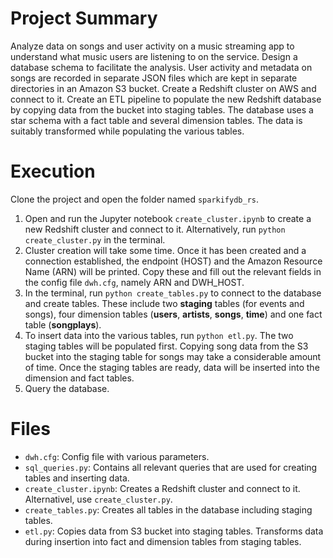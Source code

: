 # Project Summary
Analyze data on songs and user activity on a music streaming app to understand what music users are listening to on the service. Design a database schema to facilitate the analysis. User activity and metadata on songs are recorded in separate JSON files which are kept in separate directories in an Amazon S3 bucket. Create a Redshift cluster on AWS and connect to it. Create an ETL pipeline to populate the new Redshift database by copying data from the bucket into staging tables. The database uses a star schema with a fact table and several dimension tables. The data is suitably transformed while populating the various tables.

# Execution
Clone the project and open the folder named `sparkifydb_rs`.
1. Open and run the Jupyter notebook `create_cluster.ipynb` to create a new Redshift cluster and connect to it. Alternatively, run `python create_cluster.py` in the terminal.
2. Cluster creation will take some time. Once it has been created and a connection established, the endpoint (HOST) and the Amazon Resource Name (ARN) will be printed. Copy these and fill out the relevant fields in the config file `dwh.cfg`, namely ARN and DWH_HOST.
3. In the terminal, run `python create_tables.py` to connect to the database and create tables. These include two **staging** tables (for events and songs), four dimension tables (**users**, **artists**, **songs**, **time**) and one fact table (**songplays**).
4. To insert data into the various tables, run `python etl.py`. The two staging tables will be populated first. Copying song data from the S3 bucket into the staging table for songs may take a considerable amount of time. Once the staging tables are ready, data will be inserted into the dimension and fact tables.
5. Query the database.

# Files
- `dwh.cfg`: Config file with various parameters.
- `sql_queries.py`: Contains all relevant queries that are used for creating tables and inserting data.
- `create_cluster.ipynb`: Creates a Redshift cluster and connect to it. Alternativel, use `create_cluster.py`.
- `create_tables.py`: Creates all tables in the database including staging tables.
- `etl.py`: Copies data from S3 bucket into staging tables. Transforms data during insertion into fact and dimension tables from staging tables.
